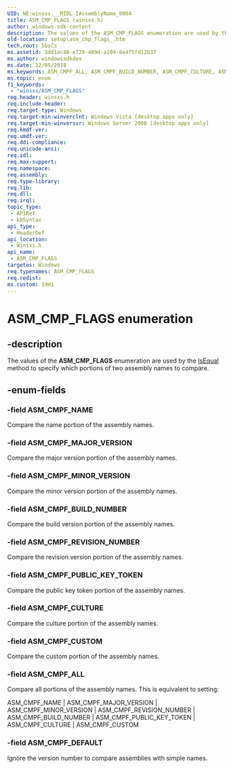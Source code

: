 ```yaml
---
UID: NE:winsxs.__MIDL_IAssemblyName_0004
title: ASM_CMP_FLAGS (winsxs.h)
author: windows-sdk-content
description: The values of the ASM_CMP_FLAGS enumeration are used by the IsEqual method to specify which portions of two assembly names to compare.
old-location: setup\asm_cmp_flags_.htm
tech.root: SbsCs
ms.assetid: 3dd1ac40-e729-409d-a109-8e4f5fd12b37
ms.author: windowssdkdev
ms.date: 12/05/2018
ms.keywords: ASM_CMPF_ALL, ASM_CMPF_BUILD_NUMBER, ASM_CMPF_CULTURE, ASM_CMPF_CUSTOM, ASM_CMPF_DEFAULT, ASM_CMPF_MAJOR_VERSION, ASM_CMPF_MINOR_VERSION, ASM_CMPF_NAME, ASM_CMPF_PUBLIC_KEY_TOKEN, ASM_CMPF_REVISION_NUMBER, ASM_CMP_FLAGS, ASM_CMP_FLAGS , ASM_CMP_FLAGS enumeration [Side-by-side Assemblies], setup.asm_cmp_flags_, winsxs/ASM_CMPF_ALL, winsxs/ASM_CMPF_BUILD_NUMBER, winsxs/ASM_CMPF_CULTURE, winsxs/ASM_CMPF_CUSTOM, winsxs/ASM_CMPF_DEFAULT, winsxs/ASM_CMPF_MAJOR_VERSION, winsxs/ASM_CMPF_MINOR_VERSION, winsxs/ASM_CMPF_NAME, winsxs/ASM_CMPF_PUBLIC_KEY_TOKEN, winsxs/ASM_CMPF_REVISION_NUMBER, winsxs/ASM_CMP_FLAGS
ms.topic: enum
f1_keywords: 
 - "winsxs/ASM_CMP_FLAGS"
req.header: winsxs.h
req.include-header: 
req.target-type: Windows
req.target-min-winverclnt: Windows Vista [desktop apps only]
req.target-min-winversvr: Windows Server 2008 [desktop apps only]
req.kmdf-ver: 
req.umdf-ver: 
req.ddi-compliance: 
req.unicode-ansi: 
req.idl: 
req.max-support: 
req.namespace: 
req.assembly: 
req.type-library: 
req.lib: 
req.dll: 
req.irql: 
topic_type:
 - APIRef
 - kbSyntax
api_type:
 - HeaderDef
api_location:
 - Winsxs.h
api_name:
 - ASM_CMP_FLAGS
targetos: Windows
req.typenames: ASM_CMP_FLAGS
req.redist: 
ms.custom: 19H1
---
```


# ASM_CMP_FLAGS enumeration


## -description


The values of the <b>ASM_CMP_FLAGS</b> enumeration are used by the <a href="https://docs.microsoft.com/windows/desktop/api/winsxs/nf-winsxs-iassemblyname-isequal">IsEqual</a> method to specify which portions of two assembly names to compare.


## -enum-fields




### -field ASM_CMPF_NAME

Compare the name portion of the assembly names.


### -field ASM_CMPF_MAJOR_VERSION

Compare the major version portion of the assembly names.


### -field ASM_CMPF_MINOR_VERSION

Compare the minor version portion of the assembly names.


### -field ASM_CMPF_BUILD_NUMBER

Compare the build version portion of the assembly names.


### -field ASM_CMPF_REVISION_NUMBER

Compare the revision version portion of the assembly names.


### -field ASM_CMPF_PUBLIC_KEY_TOKEN

Compare the public key token portion of the assembly names.


### -field ASM_CMPF_CULTURE

Compare the culture portion of the assembly names.


### -field ASM_CMPF_CUSTOM

Compare the custom portion of the assembly names.


### -field ASM_CMPF_ALL

Compare all portions of the assembly names. This is equivalent to setting:

ASM_CMPF_NAME | ASM_CMPF_MAJOR_VERSION | ASM_CMPF_MINOR_VERSION | ASM_CMPF_REVISION_NUMBER | ASM_CMPF_BUILD_NUMBER | ASM_CMPF_PUBLIC_KEY_TOKEN | ASM_CMPF_CULTURE | ASM_CMPF_CUSTOM


### -field ASM_CMPF_DEFAULT

 Ignore the version number to compare assemblies with simple names.

